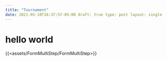 ```yaml
---
title: "Tournament"
date: 2021-05-10T16:37:57-05:00 draft: true type: post layout: single
---
```


# hello world

{{<assets/FormMultiStep/FormMultiStep>}}
